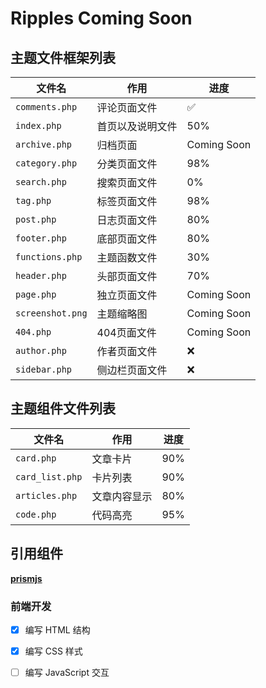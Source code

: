 # Ripples Coming Soon




## 主题文件框架列表

| 文件名          | 作用                             | 进度 |
| --------------- | -------------------------------- | ---- |
| `comments.php`  | 评论页面文件                     | ✅   |
| `index.php`     | 首页以及说明文件                 | 50%   |
| `archive.php`   |归档页面  | Coming Soon   |
| `category.php`  | 分类页面文件                     | 98%   |
| `search.php`    | 搜索页面文件                     |  0%  |
| `tag.php`       | 标签页面文件                     | 98%   |
| `post.php`      | 日志页面文件                     |  80%  |
| `footer.php`    | 底部页面文件                     | 80%   |
| `functions.php` | 主题函数文件                     | 30%   |
| `header.php`    | 头部页面文件                     | 70%   |
| `page.php`      | 独立页面文件                     | Coming Soon   |
| `screenshot.png`| 主题缩略图                       | Coming Soon   |
| `404.php`       | 404页面文件                      | Coming Soon   |
| `author.php`    | 作者页面文件                     | ❌   |
| `sidebar.php`   | 侧边栏页面文件                   | ❌   |


## 主题组件文件列表

| 文件名          | 作用                             | 进度 |
| --------------- | -------------------------------- | ---- |
| `card.php`      | 文章卡片                          | 90%  |
| `card_list.php` | 卡片列表                          | 90%  |
| `articles.php` | 文章内容显示                       | 80%  |
| `code.php` | 代码高亮                       | 95% |

## 引用组件
[**prismjs**](https://prismjs.com/)

### 前端开发
- [x] 编写 HTML 结构
- [x] 编写 CSS 样式
- [ ] 编写 JavaScript 交互

